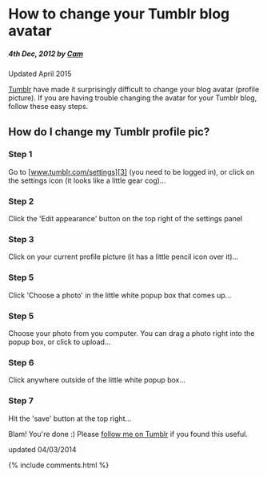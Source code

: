 # How to change your Tumblr blog avatar

##### 4th Dec, 2012 by [Cam][1]

Updated April 2015

[Tumblr][2] have made it surprisingly difficult to change your blog avatar (profile picture). If you are having trouble changing the avatar for your Tumblr blog, follow these easy steps.

## How do I change my Tumblr profile pic?

### Step 1

Go to [www.tumblr.com/settings][3] (you need to be logged in), or click on the settings icon (it looks like a little gear cog)...

### Step 2

Click the 'Edit appearance' button on the top right of the settings panel

### Step 3

Click on your current profile picture (it has a little pencil icon over it)...

### Step 5

Click 'Choose a photo' in the little white popup box that comes up...

### Step 5

Choose your photo from you computer. You can drag a photo right into the popup box, or click to upload...

### Step 6

Click anywhere outside of the little white popup box...

### Step 7

Hit the 'save' button at the top right...

Blam! You're done :) Please [follow me on Tumblr][4] if you found this useful.

updated 04/03/2014

[1]: https://plus.google.com/+CamGould?rel=author
[2]: https://camgould.tumblr.com/
[3]: https://www.tumblr.com/settings "Tumblr Settings"
[4]: http://www.tumblr.com/follow/camgould "Cam on Tumblr"

{% include comments.html %}
